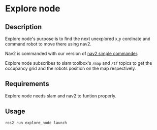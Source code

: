 # Explore node

## Description

Explore node's purpose is to find the next unexplored x,y cordinate and command robot to move there using nav2.

Nav2 is commanded with our version of [nav2 simple commander](../nav2_simple_commander).

Explore node subscribes to slam toolbox's `/map` and `/tf` topics to get the occupancy grid and the robots position on the map respectively.  

## Requirements

Explore node needs slam and nav2 to funtion properly. 

## Usage
```
ros2 run explore_node launch
```
